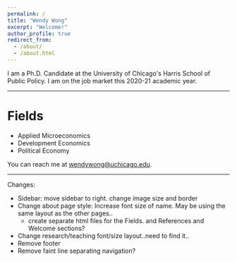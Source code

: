 ```yaml
---
permalink: /
title: "Wendy Wong"
excerpt: "Welcome!"
author_profile: true
redirect_from: 
  - /about/
  - /about.html
---
```


I am a Ph.D. Candidate at the University of Chicago's Harris School of Public Policy. I am on the job market this 2020-21 academic year.

---

# Fields 
* Applied Microeconomics
* Development Economics
* Political Economy

You can reach me at [wendywong@uchicago.edu](mailto:wendywong@uchicago.edu).

---

Changes:
- Sidebar: move sidebar to right. change image size and border
- Change about page style: Increase font size of name. May be using the same layout as the other pages..
	- create separate html files for the Fields. and References and Welcome sections?
- Change research/teaching font/size layout..need to find it..
- Remove footer
- Remove faint line separating navigation?





